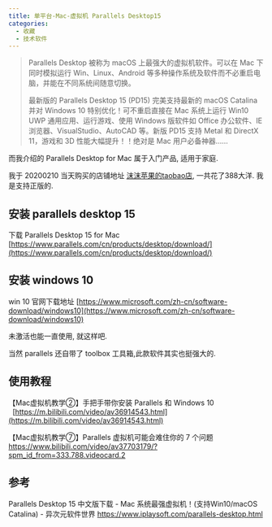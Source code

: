 ```yaml
---
title: 单平台-Mac-虚拟机 Parallels Desktop15
categories:
  - 收藏
  - 技术软件
---
```


> Parallels Desktop 被称为 macOS 上最强大的虚拟机软件。可以在 Mac 下同时模拟运行 Win、Linux、Android 等多种操作系统及软件而不必重启电脑，并能在不同系统间随意切换。
>
> 最新版的 Parallels Desktop 15 (PD15) 完美支持最新的 macOS Catalina 并对 Windows 10 特别优化！可不重启直接在 Mac 系统上运行 Win10 UWP 通用应用、运行游戏、使用 Windows 版软件如 Office 办公软件、IE 浏览器、VisualStudio、AutoCAD 等。新版 PD15 支持 Metal 和 DirectX 11，游戏和 3D 性能大幅提升！！绝对是 Mac 用户必备神器……

而我介绍的 Parallels Desktop for Mac 属于入门产品, 适用于家庭.

我于 20200210 当天购买的店铺地址 [沫沫苹果的taobao店](https://shop344941029.taobao.com/search.htm?search=y), 一共花了388大洋. 我是支持正版的.

## 安装 parallels desktop 15

下载 Parallels Desktop 15 for Mac
[https://www.parallels.com/cn/products/desktop/download/](https://www.parallels.com/cn/products/desktop/download/)

## 安装 windows 10

win 10 官网下载地址
[https://www.microsoft.com/zh-cn/software-download/windows10](https://www.microsoft.com/zh-cn/software-download/windows10)

未激活也能一直使用, 就这样吧.

当然 parallels 还自带了 toolbox 工具箱,此款软件其实也挺强大的.

## 使用教程

【Mac虚拟机教学②】手把手带你安装 Parallels 和 Windows 10
  [https://m.bilibili.com/video/av36914543.html](https://m.bilibili.com/video/av36914543.html)

【Mac虚拟机教学⑦】Parallels 虚拟机可能会难住你的 7 个问题
<https://www.bilibili.com/video/av37703179/?spm_id_from=333.788.videocard.2>

## 参考

Parallels Desktop 15 中文版下载 - Mac 系统最强虚拟机！(支持Win10/macOS Catalina) - 异次元软件世界
<https://www.iplaysoft.com/parallels-desktop.html>
